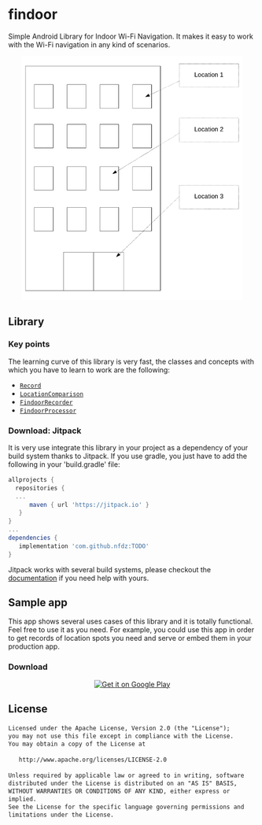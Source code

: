 # findoor

Simple Android Library for Indoor Wi-Fi Navigation. It makes it easy to work with the Wi-Fi navigation in any kind of scenarios.

<p align="center">
  <img src="dev/dummy-scenario.png?raw=true" alt="Dummy scenario"/>
</p>

## Library

### Key points
The learning curve of this library is very fast, the classes and concepts with which you have to learn to work are the following:
 * [`Record`](https://github.com/nfdz/findoor/blob/master/findoor/src/main/java/io/github/nfdz/findoor/model/Record.java) 
 * [`LocationComparison`](https://github.com/nfdz/findoor/blob/master/findoor/src/main/java/io/github/nfdz/findoor/model/LocationComparison.java)
 * [`FindoorRecorder`](https://github.com/nfdz/findoor/blob/master/findoor/src/main/java/io/github/nfdz/findoor/FindoorRecorder.java)
 * [`FindoorProcessor`](https://github.com/nfdz/findoor/blob/master/findoor/src/main/java/io/github/nfdz/findoor/FindoorProcessor.java)

### Download: Jitpack

It is very use integrate this library in your project as a dependency of your build system thanks to Jitpack. If you use gradle, you just have to add the following in your 'build.gradle' file:

   ```gradle
   allprojects {
	 repositories {
	 ...
         maven { url 'https://jitpack.io' }
      }
   }
   ...
   dependencies {
      implementation 'com.github.nfdz:TODO'
   }
   ```

Jitpack works with several build systems, please checkout the [documentation](https://jitpack.io/docs/BUILDING/) if you need help with yours.

## Sample app

This app shows several uses cases of this library and it is totally functional. Feel free to use it as you need. For example, you could use this app in order to get records of location spots you need and serve or embed them in your production app.

### Download

<p align="center"><a href="https://play.google.com/store/apps/details?id=io.github.nfdz.TODO">
  <img width="250" src="https://play.google.com/intl/en_us/badges/images/generic/en_badge_web_generic.png?raw=true" alt="Get it on Google Play"/>
</a></p>

## License

    Licensed under the Apache License, Version 2.0 (the "License");
    you may not use this file except in compliance with the License.
    You may obtain a copy of the License at

       http://www.apache.org/licenses/LICENSE-2.0

    Unless required by applicable law or agreed to in writing, software
    distributed under the License is distributed on an "AS IS" BASIS,
    WITHOUT WARRANTIES OR CONDITIONS OF ANY KIND, either express or implied.
    See the License for the specific language governing permissions and
    limitations under the License.

